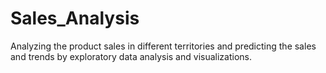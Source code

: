 # Sales_Analysis
Analyzing the product sales in different territories and  predicting the sales and trends by exploratory data analysis and visualizations.
